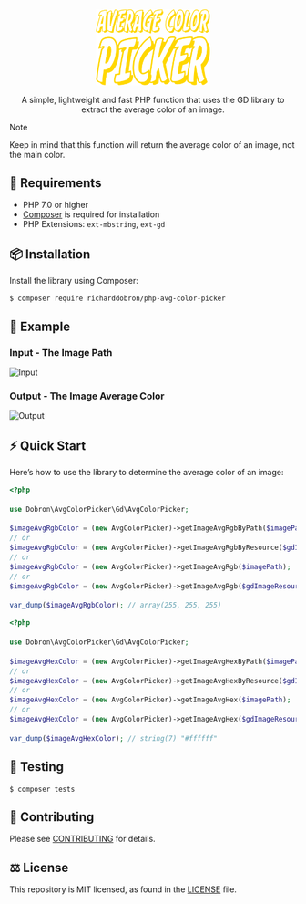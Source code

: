 <div align="center">
  <img src="./resources/logo.svg" width="200px" alt="The PHP Average Color Picker Library">
  <p>A simple, lightweight and fast PHP function that uses the GD library to extract the average color of an image.</p>
</div>

> [!NOTE]
> Keep in mind that this function will return the average color of an image, not the main color.

## 📖 Requirements
* PHP 7.0 or higher
* [Composer](https://getcomposer.org) is required for installation
* PHP Extensions: `ext-mbstring`, `ext-gd`

## 📦 Installation

Install the library using Composer:

```shell
$ composer require richarddobron/php-avg-color-picker
```

## 👀 Example

### Input - The Image Path

![Input](https://raw.githubusercontent.com/tooleks/php-avg-color-picker/master/resources/input.jpg)

### Output - The Image Average Color

![Output](https://raw.githubusercontent.com/tooleks/php-avg-color-picker/master/resources/output.jpg)

## ⚡️ Quick Start

Here’s how to use the library to determine the average color of an image:

```php
<?php

use Dobron\AvgColorPicker\Gd\AvgColorPicker;

$imageAvgRgbColor = (new AvgColorPicker)->getImageAvgRgbByPath($imagePath);
// or
$imageAvgRgbColor = (new AvgColorPicker)->getImageAvgRgbByResource($gdImageResource);
// or
$imageAvgRgbColor = (new AvgColorPicker)->getImageAvgRgb($imagePath);
// or
$imageAvgRgbColor = (new AvgColorPicker)->getImageAvgRgb($gdImageResource);

var_dump($imageAvgRgbColor); // array(255, 255, 255)
```

```php
<?php

use Dobron\AvgColorPicker\Gd\AvgColorPicker;

$imageAvgHexColor = (new AvgColorPicker)->getImageAvgHexByPath($imagePath);
// or
$imageAvgHexColor = (new AvgColorPicker)->getImageAvgHexByResource($gdImageResource);
// or
$imageAvgHexColor = (new AvgColorPicker)->getImageAvgHex($imagePath);
// or
$imageAvgHexColor = (new AvgColorPicker)->getImageAvgHex($gdImageResource);

var_dump($imageAvgHexColor); // string(7) "#ffffff"
```

## 🧪 Testing

```shell
$ composer tests
```

## 🤝 Contributing

Please see [CONTRIBUTING](CONTRIBUTING.md) for details.


## ⚖️ License
This repository is MIT licensed, as found in the [LICENSE](LICENSE) file.
